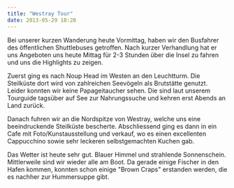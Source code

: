 ```yaml
---
title: "Westray Tour"
date: 2013-05-29 18:28
---
```

Bei unserer kurzen Wanderung heute Vormittag, haben wir den Busfahrer des öffentlichen Shuttlebuses getroffen. Nach kurzer Verhandlung hat er uns Angeboten uns heute Mittag für 2-3 Stunden über die Insel zu fahren und uns die Highlights zu zeigen.

<!--more-->

Zuerst ging es nach Noup Head im Westen an den Leuchtturm. Die Steilküste dort wird von zahlreichen Seevögeln als Brutstätte genutzt. Leider konnten wir keine Papageitaucher sehen. Die sind laut unserem Tourguide tagsüber auf See zur Nahrungssuche und kehren erst Abends an Land zurück.

Danach fuhren wir an die Nordspitze von Westray, welche uns eine beeindruckende Steilküste bescherte. Abschliessend ging es dann in ein Cafe mit Foto/Kunstausstellung und verkauf, wo es einen excellenten Cappucchino sowie sehr leckeren selbstgemachten Kuchen gab.

Das Wetter ist heute sehr gut. Blauer Himmel und strahlende Sonnenschein. Mittlerweile sind wir wieder alle am Boot. Da gerade einige Fischer in den Hafen kommen, konnten schon einige "Brown Craps" erstanden werden, die es nachher zur Hummersuppe gibt.